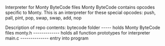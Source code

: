 Interpreter for Monty ByteCode files
Monty ByteCode contains opcodes specific to Monty. This is an interpreter for these special opcodes: push, pall, pint, pop, swap, swap, add, nop

Description of repo contents:
bytecode folder ----- holds Monty ByteCode files
monty.h ------------- holds all function prototypes for interpreter
main.c -------------- entry into program
